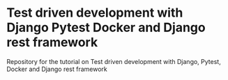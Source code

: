 # Test driven development with Django Pytest Docker and Django rest framework
Repository for the tutorial on Test driven development with Django, Pytest, Docker and Django rest framework